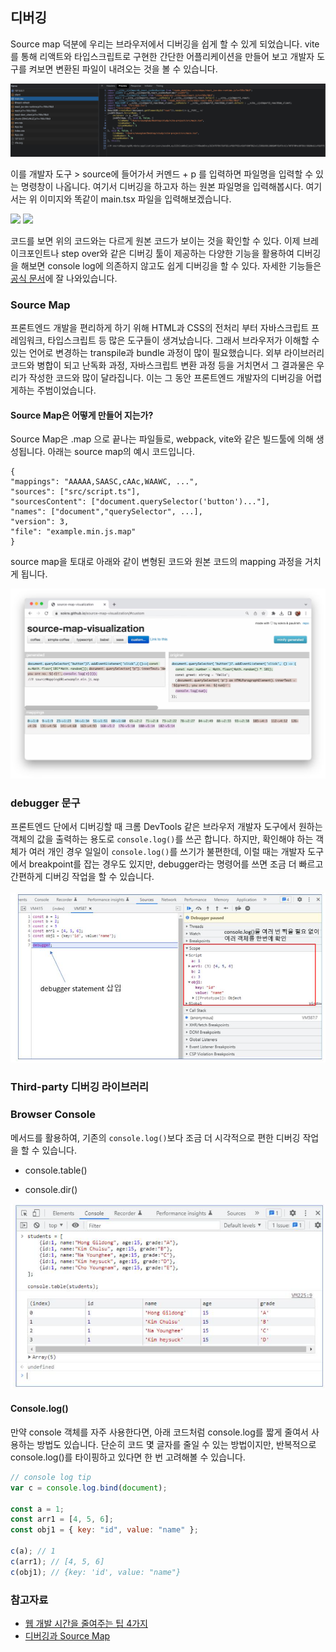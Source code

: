 ## 디버깅

Source map 덕분에 우리는 브라우저에서 디버깅을 쉽게 할 수 있게 되었습니다. vite를 통해 리액트와 타입스크립트로 구현한 간단한 어플리케이션을 만들어 보고 개발자 도구를 켜보면 변환된 파일이 내려오는 것을 볼 수 있습니다.

![](./source.png)

이를 개발자 도구 > source에 들어가서 커멘드 + p 를 입력하면 파일명을 입력할 수 있는 명령창이 나옵니다. 여기서 디버깅을 하고자 하는 원본 파일명을 입력해봅시다. 여기서는 위 이미지와 똑같이 main.tsx 파일을 입력해보겠습니다.

![](./source.png1)
![](./source.png2)

코드를 보면 위의 코드와는 다르게 원본 코드가 보이는 것을 확인할 수 있다. 이제 브레이크포인트나 step over와 같은 디버깅 툴이 제공하는 다양한 기능을 활용하여 디버깅을 해보면 console log에 의존하지 않고도 쉽게 디버깅을 할 수 있다. 자세한 기능들은 [공식 문서](https://developer.chrome.com/docs/devtools/javascript/)에 잘 나와있습니다.

### Source Map

프론트엔드 개발을 편리하게 하기 위해 HTML과 CSS의 전처리 부터 자바스크립트 프레임워크, 타입스크립트 등 많은 도구들이 생겨났습니다. 그래서 브라우저가 이해할 수 있는 언어로 변경하는 transpile과 bundle 과정이 많이 필요했습니다. 외부 라이브러리 코드와 병합이 되고 난독화 과정, 자바스크립트 변환 과정 등을 거치면서 그 결과물은 우리가 작성한 코드와 많이 달라집니다. 이는 그 동안 프론트엔드 개발자의 디버깅을 어렵게하는 주범이었습니다.

#### Source Map은 어떻게 만들어 지는가?

Source Map은 .map 으로 끝나는 파일들로, webpack, vite와 같은 빌드툴에 의해 생성됩니다.
아래는 source map의 예시 코드입니다.

```
{
"mappings": "AAAAA,SAASC,cAAc,WAAWC, ...",
"sources": ["src/script.ts"],
"sourcesContent": ["document.querySelector('button')..."],
"names": ["document","querySelector", ...],
"version": 3,
"file": "example.min.js.map"
}
```

source map을 토대로 아래와 같이 변형된 코드와 원본 코드의 mapping 과정을 거치게 됩니다.

![](./map.png)

### debugger 문구

프론트엔드 단에서 디버깅할 때 크롬 DevTools 같은 브라우저 개발자 도구에서 원하는 객체의 값을 출력하는 용도로 `console.log()`를 쓰곤 합니다. 하지만, 확인해야 하는 객체가 여러 개인 경우 일일이 `console.log()`를 쓰기가 불편한데, 이럴 때는 개발자 도구에서 breakpoint를 잡는 경우도 있지만, debugger라는 명령어를 쓰면 조금 더 빠르고 간편하게 디버깅 작업을 할 수 있습니다.

![](./de.png)

### Third-party 디버깅 라이브러리

### Browser Console

메서드를 활용하여, 기존의 `console.log()`보다 조금 더 시각적으로 편한 디버깅 작업을 할 수 있습니다.

- console.table()

- console.dir()

![](./table.png)

#### Console.log()

만약 console 객체를 자주 사용한다면, 아래 코드처럼 console.log를 짧게 줄여서 사용하는 방법도 있습니다. 단순히 코드 몇 글자를 줄일 수 있는 방법이지만, 반복적으로 console.log()를 타이핑하고 있다면 한 번 고려해볼 수 있습니다.

```js
// console log tip
var c = console.log.bind(document);

const a = 1;
const arr1 = [4, 5, 6];
const obj1 = { key: "id", value: "name" };

c(a); // 1
c(arr1); // [4, 5, 6]
c(obj1); // {key: 'id', value: "name"}
```

### 참고자료

- [웹 개발 시간을 줄여주는 팁 4가지](https://yozm.wishket.com/magazine/detail/1585/)
- [디버깅과 Source Map](https://velog.io/@tlatmdxo123/%EB%94%94%EB%B2%84%EA%B9%85%EA%B3%BC-Source-Map)
